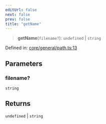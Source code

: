```yaml
---
editUrl: false
next: false
prev: false
title: "getName"
---
```


> **getName**(`filename?`): `undefined` \| `string`

Defined in: [core/general/path.ts:13](https://github.com/datisthq/dpkit/blob/7a3ebb9422265a09d2e84e0952d10e0101139f80/core/general/path.ts#L13)

## Parameters

### filename?

`string`

## Returns

`undefined` \| `string`
